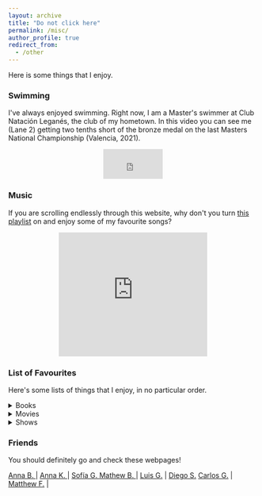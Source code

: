 ```yaml
---
layout: archive
title: "Do not click here"
permalink: /misc/
author_profile: true
redirect_from:
  - /other
---
```


Here is some things that I enjoy. 

### Swimming

I've always enjoyed swimming. Right now, I am a Master's swimmer at Club Natación Leganés, the club of my hometown. In this video you can see me (Lane 2) getting two tenths short of the bronze medal on the last Masters National Championship (Valencia, 2021). 
<center>
<iframe width="120" height="60" src="https://www.youtube.com/embed/IEU-PM9lktA?start=10173" title="YouTube video player" frameborder="0" allow="accelerometer; autoplay; clipboard-write; encrypted-media; gyroscope; picture-in-picture" allowfullscreen></iframe>
</center>

### Music

If you are scrolling endlessly through this website, why don't you turn [this playlist](https://open.spotify.com/playlist/5dL26InduBLHMqPrGylveM?si=367314e24e6a4b7f) on and enjoy some of my favourite songs? 
<center>
<iframe src="https://open.spotify.com/embed/playlist/37i9dQZF1EUMDoJuT8yJsl" width="300" height="250" frameborder="0" allowtransparency="true" allow="encrypted-media"></iframe>
</center>



### List of Favourites

Here's some lists of things that I enjoy, in no particular order. 

<details>
<summary> Books </summary>
<details>
<summary> Sci-Fi & Fantasy </summary>
<ul style="margin-left:4%">
<li>The Lord of the Rings, (J.R.R.Tolkien)</li>
<li>The Kingskiller Chronicles, (P. Rothfuss)</li>
<li>The Dispossessed (U. K. Le Guin)</li>
<li>The First Law Trilogy (J. Abercrombie) </li>
<li>The Cosmere books (B. Sanderson)</li>
<li>The Wheel of Time (R. Jordan)</li>
<li>The Lady Astronaut Series (M. Robinette-Kowal) </li>
<li>Real of the Elderlings (R. Hobb)</li>
</ul>
</details>
<details>
<summary> Everything else </summary>
<ul style="margin-left:4%">
<li>Gipsy Ballads, (F. García-Lorca)</li>
<li>6 Characters in search of an author, (L. Pirandello)</li>
<li>The Stranger, (A. Camus)</li>
<li>Fictions, (J. Borges)</li>
<li>Blindness (J. Saramago)</li>
<li>Fear and Trembling (S. Kierkegaard)</li>
<li>San Manuel Bueno, mártir (M. de Unamuno)</li>
<li>Endymion (J. Keats)</li>
</ul>
</details>
</details>

<details>
<summary> Movies </summary>
<ul style="margin-left:4%">
<li>Cinema Paradiso (G. Tornatore, 1988)</li>
<li>Bycicle Thieves (V. de Sica, 1948)</li>
<li>Rome, open city (R. Rossellini, 1945)</li>
<li>Viridiana (L. Buñuel, 1961)</li>
<li>12 Angry Men (S. Lumet, 1957)</li>
<li>Spider-man 2 (S. Raimi, 2004)</li>
<li>Big Fish (T. Burton, 2002)</li>
<li>Hercules (R. Clements, 1997)</li>
</ul>
</details>

<details>
<summary> Shows </summary>
<ul style="margin-left:4%">
<li>Peaky Blinders</li>
<li>Dark</li>
<li>WandaVision</li>
<li>Mr. Robot</li>
<li>The Good Place</li>
<li>The Kominsky method</li>
<li>Dirk Gently</li>
<li>Los Serrano</li>
</ul>
</details>


### Friends

You should definitely go and check these webpages! 


[Anna B. ](https://abrandenberger.github.io)   | [Anna K. ](https://atomyka.com)  | [Sofía G. ](http://sofiagonga.github.io) 
[Mathew B. ](https://mwbub.github.io/#)    | [Luis G.](https://sites.google.com/site/luisjgaray/home)   | [Diego S.](https://www.linkedin.com/in/diego-jose-sanchez-martin/)
[Carlos G.](https://www.linkedin.com/in/carlos-gandiaga/)     | [Matthew F.](matthewforxphysics.com)   |                        

